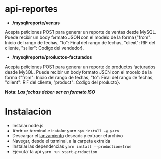 # api-reportes

- **/mysql/reporte/ventas**

Acepta peticiones POST para generar un reporte de ventas desde MySQL. Puede recibir un body formato JSON con el modelo de la forma {"from": Inicio del rango de fechas, "to": Final del rango de fechas, "client": RIF del cliente, "seller": Codigo del vendedor}.

- **/mysql/reporte/productos-facturados**

Acepta peticiones POST para generar un reporte de productos facturados desde MySQL. Puede recibir un body formato JSON con el modelo de la forma {"from": Inicio del rango de fechas, "to": Final del rango de fechas, "client": RIF del cliente, "product": Codigo del producto}.


**Nota**: ***Las fechas deben ser en formato ISO***

# Instalacion

- Instalar node.js
- Abrir un terminal e instalar yarn `npm install -g yarn`
- Descargar el [lanzamiento](https://github.com/I-E-A-I-A-I-O/api-reportes/releases) deseado y extraer el archivo
- Navegar, desde el terminal, a la carpeta extraida
- Instalar las dependencias `yarn install --production=true`
- Ejecutar la api `yarn run start-production`
